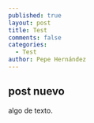 ```yaml
---
published: true
layout: post
title: Test
comments: false
categories: 
  - Test
author: Pepe Hernández
---
```


## post nuevo

algo de texto.

